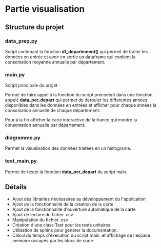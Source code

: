 # Partie visualisation
## Structure du projet
### data_prep.py
Script contenant la fonction **df_departement()** qui permet de traiter les données en entrée et avoir en sortie un dataframe qui contient la consomation moyenne annuelle par département.
### main.py
Script principale du projet.

Permet de faire appel à la fonction du script precedent dans une fonction appelé **data_per_depart** qui permet de derouler les differentes années disponibles dans les données en entrées et afficher pour chaque années la consomation annuelle de chaque département.

Pour à la fin afficher la carte interactive de la france qui montre la consomation annuelle par département.
### diagramme.py
Permet la visualisation des données traitées en un histograme.
### test_main.py
Permet de testet la fonction **data_per_depart** du script main.

## Détails
- Ajout des librairies nécéssaires au développement du l'application 
- Ajout de la fonctionnalité de la création de la carte 
- Ajout de la fonctionnalité d'ouverture automatique de la carte 
- Ajout de lecture du ficher .csv 
- Manipulation du fichier .csv 
- Création d'une class Test pour les tests unitaires.
- Utilisation de sphinx pour générer la documentation.
- Calcul du temps d'éxecution du script main. et affichage de l'espace memoire occupés par les blocs de code 
